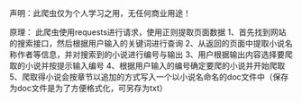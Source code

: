 声明：此爬虫仅为个人学习之用，无任何商业用途！

原理：
此爬虫使用requests进行请求，使用正则提取页面数据
1、首先找到网站的搜索接口，然后根据用户输入的关键词进行查询
2、从返回的页面中提取小说名称作者等信息，并对搜索到的小说进行编号与输出
3、用户根据输出内容选择要爬取的小说并按提示输入编号
4、根据用户输入的编号确定要爬的小说并开始爬取
5、爬取得小说会按章节以追加的方式写入一个以小说名命名的doc文件中（保存为doc文件是为了方便格式化，可另存为txt）
